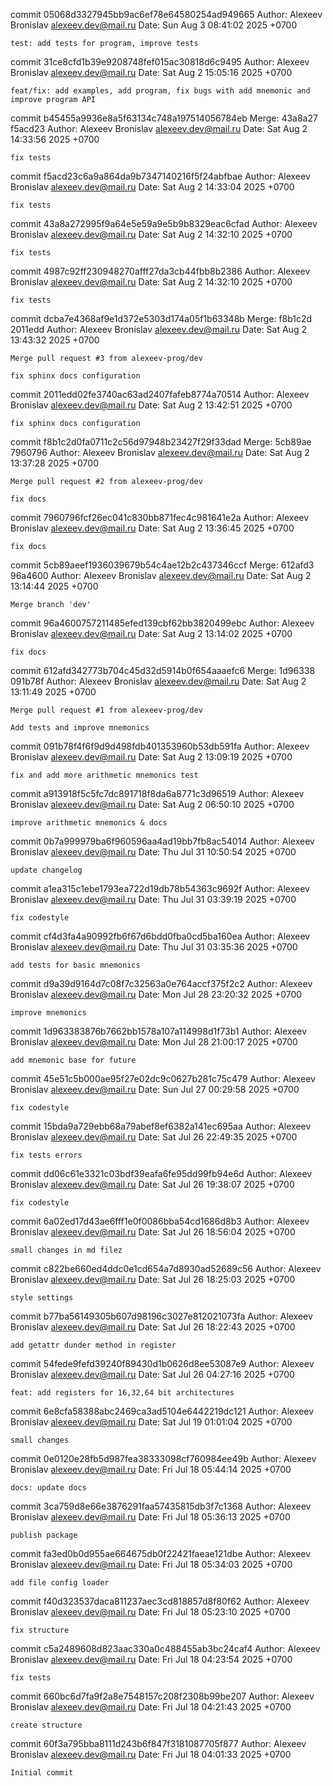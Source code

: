 commit 05068d3327945bb9ac6ef78e64580254ad949665
Author: Alexeev Bronislav <alexeev.dev@mail.ru>
Date:   Sun Aug 3 08:41:02 2025 +0700

    test: add tests for program, improve tests

commit 31ce8cfd1b39e9208748fef015ac30818d6c9495
Author: Alexeev Bronislav <alexeev.dev@mail.ru>
Date:   Sat Aug 2 15:05:16 2025 +0700

    feat/fix: add examples, add program, fix bugs with add mnemonic and improve program API

commit b45455a9936e8a5f63134c748a197514056784eb
Merge: 43a8a27 f5acd23
Author: Alexeev Bronislav <alexeev.dev@mail.ru>
Date:   Sat Aug 2 14:33:56 2025 +0700

    fix tests

commit f5acd23c6a9a864da9b7347140216f5f24abfbae
Author: Alexeev Bronislav <alexeev.dev@mail.ru>
Date:   Sat Aug 2 14:33:04 2025 +0700

    fix tests

commit 43a8a272995f9a64e5e59a9e5b9b8329eac6cfad
Author: Alexeev Bronislav <alexeev.dev@mail.ru>
Date:   Sat Aug 2 14:32:10 2025 +0700

    fix tests

commit 4987c92ff230948270afff27da3cb44fbb8b2386
Author: Alexeev Bronislav <alexeev.dev@mail.ru>
Date:   Sat Aug 2 14:32:10 2025 +0700

    fix tests

commit dcba7e4368af9e1d372e5303d174a05f1b63348b
Merge: f8b1c2d 2011edd
Author: Alexeev Bronislav <alexeev.dev@mail.ru>
Date:   Sat Aug 2 13:43:32 2025 +0700

    Merge pull request #3 from alexeev-prog/dev
    
    fix sphinx docs configuration

commit 2011edd02fe3740ac63ad2407fafeb8774a70514
Author: Alexeev Bronislav <alexeev.dev@mail.ru>
Date:   Sat Aug 2 13:42:51 2025 +0700

    fix sphinx docs configuration

commit f8b1c2d0fa0711c2c56d97948b23427f29f33dad
Merge: 5cb89ae 7960796
Author: Alexeev Bronislav <alexeev.dev@mail.ru>
Date:   Sat Aug 2 13:37:28 2025 +0700

    Merge pull request #2 from alexeev-prog/dev
    
    fix docs

commit 7960796fcf26ec041c830bb871fec4c981641e2a
Author: Alexeev Bronislav <alexeev.dev@mail.ru>
Date:   Sat Aug 2 13:36:45 2025 +0700

    fix docs

commit 5cb89aeef1936039679b54c4ae12b2c437346ccf
Merge: 612afd3 96a4600
Author: Alexeev Bronislav <alexeev.dev@mail.ru>
Date:   Sat Aug 2 13:14:44 2025 +0700

    Merge branch 'dev'

commit 96a4600757211485efed139cbf62bb3820499ebc
Author: Alexeev Bronislav <alexeev.dev@mail.ru>
Date:   Sat Aug 2 13:14:02 2025 +0700

    fix docs

commit 612afd342773b704c45d32d5914b0f654aaaefc6
Merge: 1d96338 091b78f
Author: Alexeev Bronislav <alexeev.dev@mail.ru>
Date:   Sat Aug 2 13:11:49 2025 +0700

    Merge pull request #1 from alexeev-prog/dev
    
    Add tests and improve mnemonics

commit 091b78f4f6f9d9d498fdb401353960b53db591fa
Author: Alexeev Bronislav <alexeev.dev@mail.ru>
Date:   Sat Aug 2 13:09:19 2025 +0700

    fix and add more arithmetic mnemonics test

commit a913918f5c5fc7dc891718f8da6a8771c3d96519
Author: Alexeev Bronislav <alexeev.dev@mail.ru>
Date:   Sat Aug 2 06:50:10 2025 +0700

    improve arithmetic mnemonics & docs

commit 0b7a999979ba6f960596aa4ad19bb7fb8ac54014
Author: Alexeev Bronislav <alexeev.dev@mail.ru>
Date:   Thu Jul 31 10:50:54 2025 +0700

    update changelog

commit a1ea315c1ebe1793ea722d19db78b54363c9692f
Author: Alexeev Bronislav <alexeev.dev@mail.ru>
Date:   Thu Jul 31 03:39:19 2025 +0700

    fix codestyle

commit cf4d3fa4a90992fb6f67d6bdd0fba0cd5ba160ea
Author: Alexeev Bronislav <alexeev.dev@mail.ru>
Date:   Thu Jul 31 03:35:36 2025 +0700

    add tests for basic mnemonics

commit d9a39d9164d7c08f7c32563a0e764accf375f2c2
Author: Alexeev Bronislav <alexeev.dev@mail.ru>
Date:   Mon Jul 28 23:20:32 2025 +0700

    improve mnemonics

commit 1d963383876b7662bb1578a107a114998d1f73b1
Author: Alexeev Bronislav <alexeev.dev@mail.ru>
Date:   Mon Jul 28 21:00:17 2025 +0700

    add mnemonic base for future

commit 45e51c5b000ae95f27e02dc9c0627b281c75c479
Author: Alexeev Bronislav <alexeev.dev@mail.ru>
Date:   Sun Jul 27 00:29:58 2025 +0700

    fix codestyle

commit 15bda9a729ebb68a79abef8ef6382a141ec695aa
Author: Alexeev Bronislav <alexeev.dev@mail.ru>
Date:   Sat Jul 26 22:49:35 2025 +0700

    fix tests errors

commit dd06c61e3321c03bdf39eafa6fe95dd99fb94e6d
Author: Alexeev Bronislav <alexeev.dev@mail.ru>
Date:   Sat Jul 26 19:38:07 2025 +0700

    fix codestyle

commit 6a02ed17d43ae6fff1e0f0086bba54cd1686d8b3
Author: Alexeev Bronislav <alexeev.dev@mail.ru>
Date:   Sat Jul 26 18:56:04 2025 +0700

    small changes in md filez

commit c822be660ed4ddc0e1cd654a7d8930ad52689c56
Author: Alexeev Bronislav <alexeev.dev@mail.ru>
Date:   Sat Jul 26 18:25:03 2025 +0700

    style settings

commit b77ba56149305b607d98196c3027e812021073fa
Author: Alexeev Bronislav <alexeev.dev@mail.ru>
Date:   Sat Jul 26 18:22:43 2025 +0700

    add getattr dunder method in register

commit 54fede9fefd39240f89430d1b0626d8ee53087e9
Author: Alexeev Bronislav <alexeev.dev@mail.ru>
Date:   Sat Jul 26 04:27:16 2025 +0700

    feat: add registers for 16,32,64 bit architectures

commit 6e8cfa58388abc2469ca3ad5104e6442219dc121
Author: Alexeev Bronislav <alexeev.dev@mail.ru>
Date:   Sat Jul 19 01:01:04 2025 +0700

    small changes

commit 0e0120e28fb5d987fea38333098cf760984ee49b
Author: Alexeev Bronislav <alexeev.dev@mail.ru>
Date:   Fri Jul 18 05:44:14 2025 +0700

    docs: update docs

commit 3ca759d8e66e3876291faa57435815db3f7c1368
Author: Alexeev Bronislav <alexeev.dev@mail.ru>
Date:   Fri Jul 18 05:36:13 2025 +0700

    publish package

commit fa3ed0b0d955ae664675db0f22421faeae121dbe
Author: Alexeev Bronislav <alexeev.dev@mail.ru>
Date:   Fri Jul 18 05:34:03 2025 +0700

    add file config loader

commit f40d323537daca811237aec3cd818857d8f80f62
Author: Alexeev Bronislav <alexeev.dev@mail.ru>
Date:   Fri Jul 18 05:23:10 2025 +0700

    fix structure

commit c5a2489608d823aac330a0c488455ab3bc24caf4
Author: Alexeev Bronislav <alexeev.dev@mail.ru>
Date:   Fri Jul 18 04:23:54 2025 +0700

    fix tests

commit 660bc6d7fa9f2a8e7548157c208f2308b99be207
Author: Alexeev Bronislav <alexeev.dev@mail.ru>
Date:   Fri Jul 18 04:21:43 2025 +0700

    create structure

commit 60f3a795bba8111d243b6f847f3181087705f877
Author: Alexeev Bronislav <alexeev.dev@mail.ru>
Date:   Fri Jul 18 04:01:33 2025 +0700

    Initial commit
